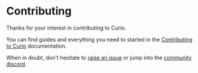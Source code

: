 # Contributing

Thanks for your interest in contributing to Curio.

You can find guides and everything you need to started in the [Contributing to Curio](https://curio.sh/contributing/) documentation.

When in doubt, don't hesitate to [raise an issue]({{meta.links.issues}}) or jump into the [community discord]({{meta.links.discord}}).
